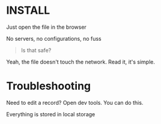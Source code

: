 # INSTALL

Just open the file in the browser

No servers, no configurations, no fuss

> Is that safe?

Yeah, the file doesn't touch the network. Read it, it's simple.

# Troubleshooting

Need to edit a record? Open dev tools. You can do this.

Everything is stored in local storage
